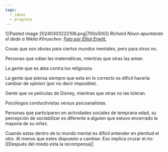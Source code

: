```yaml
---
tags:
  - ideas
  - progress
---
```

![[Pasted image 20240303222106.png|700x500]]
*Richard Nixon apuntando el dedo a Nikita Khruschev. [Foto por Elliot Erwitt.](https://www.magnumphotos.com/newsroom/politics/elliott-erwitt-behind-the-image-the-kitchen-debate/)*

Cosas que son obvias para ciertos mundos mentales, pero para otros no. 

Personas que odian las matemáticas, mientras que otras las aman. 

La gente que es atea contra los religiosos.

La gente que piensa siempre que esta en lo correcto es dificil hacerla cambiar de opinion (por no decir imposible). 

Gente que ve películas de Disney, mientras que otras no las toleran.

Psicólogos conductivistas versus psicoanalistas. 
 
 Personas que participaron en actividades sociales de temprana edad, su percepción de sociabilizar es diferente a alguien que estuvo encerrado la mayoría de su niñez.

Cuando estas dentro de tu mundo mental es dificil entender en plenitud el otro. Al menos que estes dispuesto a cambiar. Eso implica cruzar el rio: [[Después del miedo esta la recompensa]]












